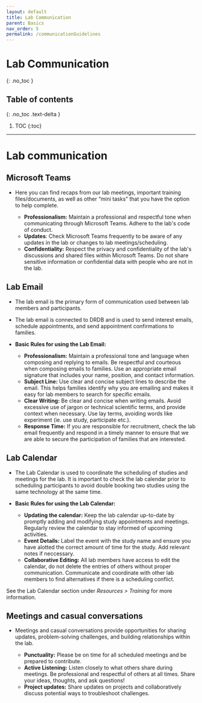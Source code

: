 ```yaml
---
layout: default
title: Lab Communication 
parent: Basics
nav_order: 5
permalink: /communicationGuidelines
---
```


# Lab Communication
{: .no_toc }

## Table of contents
{: .no_toc .text-delta }

1. TOC
{:toc}

---

# Lab communication

## Microsoft Teams
   - Here you can find recaps from our lab meetings, important training files/documents, as well as other “mini tasks” that you have the option to help complete.

     - **Professionalism:** Maintain a professional and respectful tone when communicating through Microsoft Teams. Adhere to the lab's code of conduct. 
     - **Updates**: Check Microsoft Teams frequently to be aware of any updates in the lab or changes to lab meetings/scheduling. 
     - **Confidentiality:** Respect the privacy and confidentiality of the lab's discussions and shared files within Microsoft Teams. Do not share sensitive information or confidential data with people who are not in the lab. 
  
## Lab Email
   - The lab email is the primary form of communication used between lab members and participants. 
   - The lab email is connected to DRDB and is used to send interest emails, schedule appointments, and send appointment confirmations to families. 

- **Basic Rules for using the Lab Email:** 
    - **Professionalism:** Maintain a professional tone and language when composing and replying to emails. Be respectful and courteous when composing emails to families. Use an appropriate email signature that includes your name, position, and contact information. 
    - **Subject Line:** Use clear and concise subject lines to describe the email. This helps families identify why you are emailing and makes it easy for lab members to search for specific emails.
    - **Clear Writing:** Be clear and concise when writing emails. Avoid excessive use of jargon or technical scientific terms, and provide context when necessary. Use lay terms, avoiding words like experiment (ie. use study, participate etc.). 
    - **Response Time:** If you are responsible for recruitment, check the lab email frequently and respond in a timely manner to ensure that we are able to secure the participation of families that are interested. 

## Lab Calendar
  - The Lab Calendar is used to coordinate the scheduling of studies and meetings for the lab. It is important to check the lab calendar prior to scheduling participants to avoid double booking two studies using the same technology at the same time. 

- **Basic Rules for using the Lab Calendar:**
  - **Updating the calendar:** Keep the lab calendar up-to-date by promptly adding and modifying study appointments and meetings. Regularly review the calendar to stay informed of upcoming activities.
  - **Event Details:** Label the event with the study name and ensure you have alotted the correct amount of time for the study. Add relevant notes if neccessary. 
  - **Collaborative Editing:** All lab members have access to edit the calendar, do not delete the entries of others without proper communication. Communicate and coordinate with other lab members to find alternatives if there is a scheduling conflict.

See the Lab Calendar section under *Resources > Training* for more information.

## Meetings and casual conversations
- Meetings and casual conversations provide opportunities for sharing updates, problem-solving challenges, and building relationships within the lab. 
   
   - **Punctuality:** Please be on time for all scheduled meetings and be prepared to contribute.
   - **Active Listening:** Listen closely to what others share during meetings. Be professional and respectful of others at all times. Share your ideas, thoughts, and ask questions!
   - **Project updates:** Share updates on projects and collaboratively discuss potential ways to troubleshoot challenges. 
   

